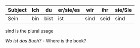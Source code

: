 |Subject|Ich|du|er/sie/es|wir|ihr|sie/Sie |
|-------|---|--|---------|---|----|--------|
|Sein |bin|bist|ist|sind|seid|sind|

sind is the plural usage

_Wo ist das Buch?_ - Where is the book?
